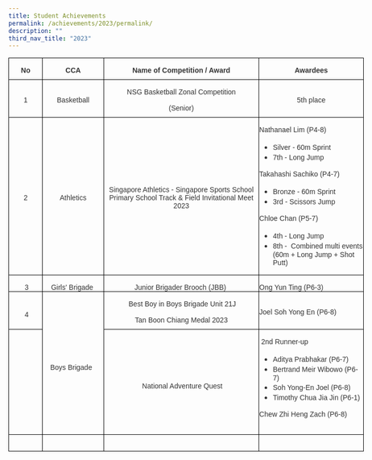 ```yaml
---
title: Student Achievements
permalink: /achievements/2023/permalink/
description: ""
third_nav_title: "2023"
---
```

<table style="width:529.5pt;border-collapse:collapse;border:none;mso-border-alt:solid windowtext .5pt;
 mso-yfti-tbllook:1184;mso-border-insideh:.5pt solid windowtext;mso-border-insidev:
 .5pt solid windowtext" width="706" cellpadding="0" cellspacing="0" border="1" class="MsoNormalTable"><tbody><tr style="mso-yfti-irow:0;mso-yfti-firstrow:yes;height:23.65pt"><td style="width:50.15pt;border:solid windowtext 1.0pt;mso-border-alt:
  solid windowtext .5pt;padding:0cm 0cm 0cm 0cm;height:23.65pt" width="67"><p style="margin-bottom:7.5pt;text-align:center;
  line-height:normal" align="center" class="MsoNormal"><b><span style="font-size:10.5pt;font-family:&quot;Helvetica&quot;,sans-serif;
  mso-fareast-font-family:&quot;Times New Roman&quot;;mso-bidi-font-family:&quot;Times New Roman&quot;;
  color:#333333;mso-bidi-language:AR-SA">No</span></b><span style="font-size:
  10.5pt;font-family:&quot;Helvetica&quot;,sans-serif;mso-fareast-font-family:&quot;Times New Roman&quot;;
  mso-bidi-font-family:&quot;Times New Roman&quot;;color:#333333;mso-bidi-language:AR-SA"></span></p></td><td style="width:90.6pt;border:solid windowtext 1.0pt;border-left:
  none;mso-border-left-alt:solid windowtext .5pt;mso-border-alt:solid windowtext .5pt;
  padding:0cm 0cm 0cm 0cm;height:23.65pt" width="121"><p style="margin-bottom:7.5pt;text-align:center;
  line-height:normal" align="center" class="MsoNormal"><b><span style="font-size:10.5pt;font-family:&quot;Helvetica&quot;,sans-serif;
  mso-fareast-font-family:&quot;Times New Roman&quot;;mso-bidi-font-family:&quot;Times New Roman&quot;;
  color:#333333;mso-bidi-language:AR-SA">CCA</span></b><span style="font-size:
  10.5pt;font-family:&quot;Helvetica&quot;,sans-serif;mso-fareast-font-family:&quot;Times New Roman&quot;;
  mso-bidi-font-family:&quot;Times New Roman&quot;;color:#333333;mso-bidi-language:AR-SA"></span></p></td><td style="width:232.15pt;border:solid windowtext 1.0pt;border-left:
  none;mso-border-left-alt:solid windowtext .5pt;mso-border-alt:solid windowtext .5pt;
  padding:0cm 0cm 0cm 0cm;height:23.65pt" width="310"><p style="margin-bottom:7.5pt;text-align:center;
  line-height:normal" align="center" class="MsoNormal"><b><span style="font-size:10.5pt;font-family:&quot;Helvetica&quot;,sans-serif;
  mso-fareast-font-family:&quot;Times New Roman&quot;;mso-bidi-font-family:&quot;Times New Roman&quot;;
  color:#333333;mso-bidi-language:AR-SA">Name of Competition / Award</span></b><span style="font-size:10.5pt;font-family:&quot;Helvetica&quot;,sans-serif;mso-fareast-font-family:
  &quot;Times New Roman&quot;;mso-bidi-font-family:&quot;Times New Roman&quot;;color:#333333;
  mso-bidi-language:AR-SA"></span></p></td><td style="width:155.85pt;border:solid windowtext 1.0pt;border-left:
  none;mso-border-left-alt:solid windowtext .5pt;mso-border-alt:solid windowtext .5pt;
  padding:0cm 0cm 0cm 0cm;height:23.65pt" width="208"><p style="margin-bottom:7.5pt;text-align:center;
  line-height:normal" align="center" class="MsoNormal"><b><span style="font-size:10.5pt;font-family:&quot;Helvetica&quot;,sans-serif;
  mso-fareast-font-family:&quot;Times New Roman&quot;;mso-bidi-font-family:&quot;Times New Roman&quot;;
  color:#333333;mso-bidi-language:AR-SA">Awardees</span></b><span style="font-size:10.5pt;font-family:&quot;Helvetica&quot;,sans-serif;mso-fareast-font-family:
  &quot;Times New Roman&quot;;mso-bidi-font-family:&quot;Times New Roman&quot;;color:#333333;
  mso-bidi-language:AR-SA"></span></p></td></tr><tr style="mso-yfti-irow:1;height:23.65pt"><td style="width:50.15pt;border:solid windowtext 1.0pt;border-top:
  none;mso-border-top-alt:solid windowtext .5pt;mso-border-alt:solid windowtext .5pt;
  padding:0cm 0cm 0cm 0cm;height:23.65pt" width="67"><p style="margin-bottom:7.5pt;text-align:center;
  line-height:normal" align="center" class="MsoNormal"><span style="font-size:10.5pt;font-family:&quot;Helvetica&quot;,sans-serif;
  mso-fareast-font-family:&quot;Times New Roman&quot;;mso-bidi-font-family:&quot;Times New Roman&quot;;
  color:#333333;mso-bidi-language:AR-SA">1</span></p></td><td style="width:90.6pt;border-top:none;border-left:none;
  border-bottom:solid windowtext 1.0pt;border-right:solid windowtext 1.0pt;
  mso-border-top-alt:solid windowtext .5pt;mso-border-left-alt:solid windowtext .5pt;
  mso-border-alt:solid windowtext .5pt;padding:0cm 0cm 0cm 0cm;height:23.65pt" width="121"><p style="margin-bottom:7.5pt;text-align:center;
  line-height:normal" align="center" class="MsoNormal"><span style="font-size:10.5pt;font-family:&quot;Helvetica&quot;,sans-serif;
  mso-fareast-font-family:&quot;Times New Roman&quot;;mso-bidi-font-family:&quot;Times New Roman&quot;;
  color:#333333;mso-bidi-language:AR-SA">Basketball</span></p></td><td style="width:232.15pt;border-top:none;border-left:none;
  border-bottom:solid windowtext 1.0pt;border-right:solid windowtext 1.0pt;
  mso-border-top-alt:solid windowtext .5pt;mso-border-left-alt:solid windowtext .5pt;
  mso-border-alt:solid windowtext .5pt;padding:0cm 0cm 0cm 0cm;height:23.65pt" width="310"><p style="margin-bottom:7.5pt;text-align:center;
  line-height:normal" align="center" class="MsoNormal"><span style="font-size:10.5pt;font-family:&quot;Helvetica&quot;,sans-serif;
  mso-fareast-font-family:&quot;Times New Roman&quot;;mso-bidi-font-family:&quot;Times New Roman&quot;;
  color:#333333;mso-bidi-language:AR-SA">NSG Basketball Zonal Competition</span></p><p style="margin-bottom:7.5pt;text-align:center;
  line-height:normal" align="center" class="MsoNormal"><span style="font-size:10.5pt;font-family:&quot;Helvetica&quot;,sans-serif;
  mso-fareast-font-family:&quot;Times New Roman&quot;;mso-bidi-font-family:&quot;Times New Roman&quot;;
  color:#333333;mso-bidi-language:AR-SA">(Senior)</span></p></td><td style="width:155.85pt;border-top:none;border-left:none;
  border-bottom:solid windowtext 1.0pt;border-right:solid windowtext 1.0pt;
  mso-border-top-alt:solid windowtext .5pt;mso-border-left-alt:solid windowtext .5pt;
  mso-border-alt:solid windowtext .5pt;padding:0cm 0cm 0cm 0cm;height:23.65pt" width="208"><p style="margin-bottom:7.5pt;text-align:center;
  line-height:normal" align="center" class="MsoNormal"><span style="font-size:10.5pt;font-family:&quot;Helvetica&quot;,sans-serif;
  mso-fareast-font-family:&quot;Times New Roman&quot;;mso-bidi-font-family:&quot;Times New Roman&quot;;
  color:#333333;mso-bidi-language:AR-SA">5th place</span></p></td></tr><tr style="mso-yfti-irow:2;height:23.65pt"><td style="width:50.15pt;border:solid windowtext 1.0pt;border-top:
  none;mso-border-top-alt:solid windowtext .5pt;mso-border-alt:solid windowtext .5pt;
  padding:0cm 0cm 0cm 0cm;height:23.65pt" width="67"><p style="margin-bottom:7.5pt;text-align:center;
  line-height:normal" align="center" class="MsoNormal"><span style="font-size:10.5pt;font-family:&quot;Helvetica&quot;,sans-serif;
  mso-fareast-font-family:&quot;Times New Roman&quot;;mso-bidi-font-family:&quot;Times New Roman&quot;;
  color:#333333;mso-bidi-language:AR-SA">2</span></p></td><td style="width:90.6pt;border-top:none;border-left:none;
  border-bottom:solid windowtext 1.0pt;border-right:solid windowtext 1.0pt;
  mso-border-top-alt:solid windowtext .5pt;mso-border-left-alt:solid windowtext .5pt;
  mso-border-alt:solid windowtext .5pt;padding:0cm 0cm 0cm 0cm;height:23.65pt" width="121"><p style="margin-bottom:7.5pt;text-align:center;
  line-height:normal" align="center" class="MsoNormal"><span style="font-size:10.5pt;font-family:&quot;Helvetica&quot;,sans-serif;
  mso-fareast-font-family:&quot;Times New Roman&quot;;mso-bidi-font-family:&quot;Times New Roman&quot;;
  color:#333333;mso-bidi-language:AR-SA">Athletics</span></p></td><td style="width:232.15pt;border-top:none;border-left:none;
  border-bottom:solid windowtext 1.0pt;border-right:solid windowtext 1.0pt;
  mso-border-top-alt:solid windowtext .5pt;mso-border-left-alt:solid windowtext .5pt;
  mso-border-alt:solid windowtext .5pt;padding:0cm 0cm 0cm 0cm;height:23.65pt" width="310"><p style="margin-bottom:7.5pt;text-align:center;
  line-height:normal" align="center" class="MsoNormal"><span style="font-size:10.5pt;font-family:&quot;Helvetica&quot;,sans-serif;
  mso-fareast-font-family:&quot;Times New Roman&quot;;mso-bidi-font-family:&quot;Times New Roman&quot;;
  color:#333333;mso-bidi-language:AR-SA">Singapore Athletics - Singapore Sports School Primary School Track &amp; Field Invitational Meet 2023</span></p></td><td style="width:155.85pt;border-top:none;border-left:none;
  border-bottom:solid windowtext 1.0pt;border-right:solid windowtext 1.0pt;
  mso-border-top-alt:solid windowtext .5pt;mso-border-left-alt:solid windowtext .5pt;
  mso-border-alt:solid windowtext .5pt;padding:0cm 0cm 0cm 0cm;height:23.65pt" width="208"><p style="margin-bottom:7.5pt;line-height:normal" class="MsoNormal"><span style="font-size:10.5pt;font-family:&quot;Helvetica&quot;,sans-serif;mso-fareast-font-family:
  &quot;Times New Roman&quot;;mso-bidi-font-family:&quot;Times New Roman&quot;;color:#333333;
  mso-bidi-language:AR-SA">Nathanael Lim (P4-8)</span></p><ul type="disc"><li style="color:#333333;mso-margin-top-alt:auto;mso-margin-bottom-alt:
       auto;line-height:normal;mso-list:l1 level1 lfo1;tab-stops:list 36.0pt" class="MsoNormal"><span style="font-size:10.5pt;font-family:&quot;Helvetica&quot;,sans-serif;mso-fareast-font-family:
       &quot;Times New Roman&quot;;mso-bidi-font-family:&quot;Times New Roman&quot;;mso-bidi-language:
       AR-SA">Silver - 60m Sprint&nbsp;</span></li><li style="color:#333333;mso-margin-top-alt:auto;mso-margin-bottom-alt:
       auto;line-height:normal;mso-list:l1 level1 lfo1;tab-stops:list 36.0pt" class="MsoNormal"><span style="font-size:10.5pt;font-family:&quot;Helvetica&quot;,sans-serif;mso-fareast-font-family:
       &quot;Times New Roman&quot;;mso-bidi-font-family:&quot;Times New Roman&quot;;mso-bidi-language:
       AR-SA">7th - Long Jump</span></li></ul><p style="margin-bottom:7.5pt;line-height:normal" class="MsoNormal"><span style="font-size:10.5pt;font-family:&quot;Helvetica&quot;,sans-serif;mso-fareast-font-family:
  &quot;Times New Roman&quot;;mso-bidi-font-family:&quot;Times New Roman&quot;;color:#333333;
  mso-bidi-language:AR-SA">Takahashi Sachiko (P4-7)</span></p><ul type="disc"><li style="color:#333333;mso-margin-top-alt:auto;mso-margin-bottom-alt:
       auto;line-height:normal;mso-list:l0 level1 lfo2;tab-stops:list 36.0pt" class="MsoNormal"><span style="font-size:10.5pt;font-family:&quot;Helvetica&quot;,sans-serif;mso-fareast-font-family:
       &quot;Times New Roman&quot;;mso-bidi-font-family:&quot;Times New Roman&quot;;mso-bidi-language:
       AR-SA">Bronze - 60m Sprint</span></li><li style="color:#333333;mso-margin-top-alt:auto;mso-margin-bottom-alt:
       auto;line-height:normal;mso-list:l0 level1 lfo2;tab-stops:list 36.0pt" class="MsoNormal"><span style="font-size:10.5pt;font-family:&quot;Helvetica&quot;,sans-serif;mso-fareast-font-family:
       &quot;Times New Roman&quot;;mso-bidi-font-family:&quot;Times New Roman&quot;;mso-bidi-language:
       AR-SA">3rd - Scissors Jump</span></li></ul><p style="margin-bottom:7.5pt;line-height:normal" class="MsoNormal"><span style="font-size:10.5pt;font-family:&quot;Helvetica&quot;,sans-serif;mso-fareast-font-family:
  &quot;Times New Roman&quot;;mso-bidi-font-family:&quot;Times New Roman&quot;;color:#333333;
  mso-bidi-language:AR-SA">Chloe Chan (P5-7)</span></p><ul type="disc"><li style="color:#333333;mso-margin-top-alt:auto;mso-margin-bottom-alt:
       auto;line-height:normal;mso-list:l2 level1 lfo3;tab-stops:list 36.0pt" class="MsoNormal"><span style="font-size:10.5pt;font-family:&quot;Helvetica&quot;,sans-serif;mso-fareast-font-family:
       &quot;Times New Roman&quot;;mso-bidi-font-family:&quot;Times New Roman&quot;;mso-bidi-language:
       AR-SA">4th - Long Jump</span></li><li style="color:#333333;mso-margin-top-alt:auto;mso-margin-bottom-alt:
       auto;line-height:normal;mso-list:l2 level1 lfo3;tab-stops:list 36.0pt" class="MsoNormal"><span style="font-size:10.5pt;font-family:&quot;Helvetica&quot;,sans-serif;mso-fareast-font-family:
       &quot;Times New Roman&quot;;mso-bidi-font-family:&quot;Times New Roman&quot;;mso-bidi-language:
       AR-SA">8th -&nbsp;&nbsp;Combined multi events (60m + Long Jump + Shot Putt)</span></li></ul></td></tr><tr style="mso-yfti-irow:3;height:23.65pt"><td style="width:50.15pt;border:solid windowtext 1.0pt;border-top:
  none;mso-border-top-alt:solid windowtext .5pt;mso-border-alt:solid windowtext .5pt;
  padding:0cm 0cm 0cm 0cm;height:23.65pt" width="67"><p style="margin-bottom:0cm;text-align:center;
  line-height:normal" align="center" class="MsoNormal"><span style="font-size:10.5pt;font-family:&quot;Helvetica&quot;,sans-serif;
  mso-fareast-font-family:&quot;Times New Roman&quot;;mso-bidi-font-family:&quot;Times New Roman&quot;;
  color:#333333;mso-bidi-language:AR-SA">&nbsp;3</span></p></td><td style="width:90.6pt;border-top:none;border-left:none;
  border-bottom:solid windowtext 1.0pt;border-right:solid windowtext 1.0pt;
  mso-border-top-alt:solid windowtext .5pt;mso-border-left-alt:solid windowtext .5pt;
  mso-border-alt:solid windowtext .5pt;padding:0cm 0cm 0cm 0cm;height:23.65pt" width="121"><p style="margin-bottom:0cm;text-align:center;
  line-height:normal" align="center" class="MsoNormal"><span style="font-size:10.5pt;font-family:&quot;Helvetica&quot;,sans-serif;
  mso-fareast-font-family:&quot;Times New Roman&quot;;mso-bidi-font-family:&quot;Times New Roman&quot;;
  color:#333333;mso-bidi-language:AR-SA">Girls' Brigade&nbsp;</span></p></td><td style="width:232.15pt;border-top:none;border-left:none;
  border-bottom:solid windowtext 1.0pt;border-right:solid windowtext 1.0pt;
  mso-border-top-alt:solid windowtext .5pt;mso-border-left-alt:solid windowtext .5pt;
  mso-border-alt:solid windowtext .5pt;padding:0cm 0cm 0cm 0cm;height:23.65pt" width="310"><p style="margin-bottom:0cm;text-align:center;
  line-height:normal" align="center" class="MsoNormal"><span style="font-size:10.5pt;font-family:&quot;Helvetica&quot;,sans-serif;
  mso-fareast-font-family:&quot;Times New Roman&quot;;mso-bidi-font-family:&quot;Times New Roman&quot;;
  color:#333333;mso-bidi-language:AR-SA">Junior&nbsp;Brigader&nbsp;Brooch (JBB)&nbsp;</span></p></td><td style="width:155.85pt;border-top:none;border-left:none;
  border-bottom:solid windowtext 1.0pt;border-right:solid windowtext 1.0pt;
  mso-border-top-alt:solid windowtext .5pt;mso-border-left-alt:solid windowtext .5pt;
  mso-border-alt:solid windowtext .5pt;padding:0cm 0cm 0cm 0cm;height:23.65pt" width="208"><p style="margin-bottom:0cm;line-height:normal" class="MsoNormal"><span style="font-size:10.5pt;font-family:&quot;Helvetica&quot;,sans-serif;mso-fareast-font-family:
  &quot;Times New Roman&quot;;mso-bidi-font-family:&quot;Times New Roman&quot;;color:#333333;
  mso-bidi-language:AR-SA">Ong Yun Ting (P6-3)&nbsp;&nbsp;</span></p></td></tr><tr style="mso-yfti-irow:4;height:23.65pt"><td style="width:50.15pt;border:solid windowtext 1.0pt;border-top:
  none;mso-border-top-alt:solid windowtext .5pt;mso-border-alt:solid windowtext .5pt;
  padding:0cm 0cm 0cm 0cm;height:23.65pt" width="67"><p style="margin-bottom:0cm;text-align:center;
  line-height:normal" align="center" class="MsoNormal"><span style="font-size:10.5pt;font-family:&quot;Helvetica&quot;,sans-serif;
  mso-fareast-font-family:&quot;Times New Roman&quot;;mso-bidi-font-family:&quot;Times New Roman&quot;;
  color:#333333;mso-bidi-language:AR-SA">&nbsp;4</span></p></td><td style="width:90.6pt;border-top:none;border-left:none;
  border-bottom:solid windowtext 1.0pt;border-right:solid windowtext 1.0pt;
  mso-border-top-alt:solid windowtext .5pt;mso-border-left-alt:solid windowtext .5pt;
  mso-border-alt:solid windowtext .5pt;padding:0cm 0cm 0cm 0cm;height:23.65pt" rowspan="2" width="121"><p style="margin-bottom:0cm;text-align:center;
  line-height:normal" align="center" class="MsoNormal"><span style="font-size:10.5pt;font-family:&quot;Helvetica&quot;,sans-serif;
  mso-fareast-font-family:&quot;Times New Roman&quot;;mso-bidi-font-family:&quot;Times New Roman&quot;;
  color:#333333;mso-bidi-language:AR-SA">Boys Brigade&nbsp;&nbsp;</span></p></td><td style="width:232.15pt;border-top:none;border-left:none;
  border-bottom:solid windowtext 1.0pt;border-right:solid windowtext 1.0pt;
  mso-border-top-alt:solid windowtext .5pt;mso-border-left-alt:solid windowtext .5pt;
  mso-border-alt:solid windowtext .5pt;padding:0cm 0cm 0cm 0cm;height:23.65pt" width="310"><p style="margin-bottom:7.5pt;text-align:center;
  line-height:normal" align="center" class="MsoNormal"><span style="font-size:10.5pt;font-family:&quot;Helvetica&quot;,sans-serif;
  mso-fareast-font-family:&quot;Times New Roman&quot;;mso-bidi-font-family:&quot;Times New Roman&quot;;
  color:#333333;mso-bidi-language:AR-SA">&nbsp;Best Boy in Boys Brigade Unit 21J</span></p><p style="margin-bottom:7.5pt;text-align:center;
  line-height:normal" align="center" class="MsoNormal"><span style="font-size:10.5pt;font-family:&quot;Helvetica&quot;,sans-serif;
  mso-fareast-font-family:&quot;Times New Roman&quot;;mso-bidi-font-family:&quot;Times New Roman&quot;;
  color:#333333;mso-bidi-language:AR-SA">Tan Boon Chiang Medal 2023</span></p></td><td style="width:155.85pt;border-top:none;border-left:none;
  border-bottom:solid windowtext 1.0pt;border-right:solid windowtext 1.0pt;
  mso-border-top-alt:solid windowtext .5pt;mso-border-left-alt:solid windowtext .5pt;
  mso-border-alt:solid windowtext .5pt;padding:0cm 0cm 0cm 0cm;height:23.65pt" width="208"><p style="margin-bottom:7.5pt;line-height:normal" class="MsoNormal"><span style="font-size:10.5pt;font-family:&quot;Helvetica&quot;,sans-serif;mso-fareast-font-family:
  &quot;Times New Roman&quot;;mso-bidi-font-family:&quot;Times New Roman&quot;;color:#333333;
  mso-bidi-language:AR-SA">Joel Soh Yong En (P6-8)</span></p></td></tr><tr style="mso-yfti-irow:5;height:23.65pt"><td style="width:50.15pt;border:solid windowtext 1.0pt;border-top:
  none;mso-border-top-alt:solid windowtext .5pt;mso-border-alt:solid windowtext .5pt;
  padding:0cm 0cm 0cm 0cm;height:23.65pt" width="67"><p style="margin-bottom:0cm;line-height:normal" class="MsoNormal"><span style="font-size:10.5pt;font-family:&quot;Helvetica&quot;,sans-serif;mso-fareast-font-family:
  &quot;Times New Roman&quot;;mso-bidi-font-family:&quot;Times New Roman&quot;;color:#333333;
  mso-bidi-language:AR-SA">&nbsp;</span></p></td><td style="width:232.15pt;border-top:none;border-left:none;
  border-bottom:solid windowtext 1.0pt;border-right:solid windowtext 1.0pt;
  mso-border-top-alt:solid windowtext .5pt;mso-border-left-alt:solid windowtext .5pt;
  mso-border-alt:solid windowtext .5pt;padding:0cm 0cm 0cm 0cm;height:23.65pt" width="310"><p style="margin-bottom:0cm;text-align:center;
  line-height:normal" align="center" class="MsoNormal"><span style="font-size:10.5pt;font-family:&quot;Helvetica&quot;,sans-serif;
  mso-fareast-font-family:&quot;Times New Roman&quot;;mso-bidi-font-family:&quot;Times New Roman&quot;;
  color:#333333;mso-bidi-language:AR-SA">&nbsp;National Adventure Quest</span></p></td><td style="width:155.85pt;border-top:none;border-left:none;
  border-bottom:solid windowtext 1.0pt;border-right:solid windowtext 1.0pt;
  mso-border-top-alt:solid windowtext .5pt;mso-border-left-alt:solid windowtext .5pt;
  mso-border-alt:solid windowtext .5pt;padding:0cm 0cm 0cm 0cm;height:23.65pt" width="208"><p style="margin-bottom:7.5pt;line-height:normal" class="MsoNormal"><span style="font-size:10.5pt;font-family:&quot;Helvetica&quot;,sans-serif;mso-fareast-font-family:
  &quot;Times New Roman&quot;;mso-bidi-font-family:&quot;Times New Roman&quot;;color:#333333;
  mso-bidi-language:AR-SA">&nbsp;2nd Runner-up</span></p><ul type="disc"><li style="color:#333333;mso-margin-top-alt:auto;mso-margin-bottom-alt:
       auto;line-height:normal;mso-list:l3 level1 lfo4;tab-stops:list 36.0pt" class="MsoNormal"><span style="font-size:10.5pt;font-family:&quot;Helvetica&quot;,sans-serif;mso-fareast-font-family:
       &quot;Times New Roman&quot;;mso-bidi-font-family:&quot;Times New Roman&quot;;mso-bidi-language:
       AR-SA">Aditya Prabhakar (P6-7)</span></li><li style="color:#333333;mso-margin-top-alt:auto;mso-margin-bottom-alt:
       auto;line-height:normal;mso-list:l3 level1 lfo4;tab-stops:list 36.0pt" class="MsoNormal"><span style="font-size:10.5pt;font-family:&quot;Helvetica&quot;,sans-serif;mso-fareast-font-family:
       &quot;Times New Roman&quot;;mso-bidi-font-family:&quot;Times New Roman&quot;;mso-bidi-language:
       AR-SA">Bertrand Meir Wibowo (P6-7)</span></li><li style="color:#333333;mso-margin-top-alt:auto;mso-margin-bottom-alt:
       auto;line-height:normal;mso-list:l3 level1 lfo4;tab-stops:list 36.0pt" class="MsoNormal"><span style="font-size:10.5pt;font-family:&quot;Helvetica&quot;,sans-serif;mso-fareast-font-family:
       &quot;Times New Roman&quot;;mso-bidi-font-family:&quot;Times New Roman&quot;;mso-bidi-language:
       AR-SA">Soh Yong-En Joel (P6-8)</span></li><li style="color:#333333;mso-margin-top-alt:auto;mso-margin-bottom-alt:
       auto;line-height:normal;mso-list:l3 level1 lfo4;tab-stops:list 36.0pt" class="MsoNormal"><span style="font-size:10.5pt;font-family:&quot;Helvetica&quot;,sans-serif;mso-fareast-font-family:
       &quot;Times New Roman&quot;;mso-bidi-font-family:&quot;Times New Roman&quot;;mso-bidi-language:
       AR-SA">Timothy Chua Jia Jin (P6-1)</span></li></ul><p style="margin-bottom:7.5pt;line-height:normal" class="MsoNormal"><span style="font-size:10.5pt;font-family:&quot;Helvetica&quot;,sans-serif;mso-fareast-font-family:
  &quot;Times New Roman&quot;;mso-bidi-font-family:&quot;Times New Roman&quot;;color:#333333;
  mso-bidi-language:AR-SA">Chew Zhi Heng Zach (P6-8)</span></p><p style="margin-bottom:0cm;line-height:normal" class="MsoNormal"><span style="font-size:10.5pt;font-family:&quot;Helvetica&quot;,sans-serif;mso-fareast-font-family:
  &quot;Times New Roman&quot;;mso-bidi-font-family:&quot;Times New Roman&quot;;color:#333333;
  mso-bidi-language:AR-SA">&nbsp;</span></p></td></tr><tr style="mso-yfti-irow:6;mso-yfti-lastrow:yes;height:23.65pt"><td style="width:50.15pt;border:solid windowtext 1.0pt;border-top:
  none;mso-border-top-alt:solid windowtext .5pt;mso-border-alt:solid windowtext .5pt;
  padding:0cm 0cm 0cm 0cm;height:23.65pt" width="67"><p style="margin-bottom:0cm;text-align:center;
  line-height:normal" align="center" class="MsoNormal"><span style="font-size:10.5pt;font-family:&quot;Helvetica&quot;,sans-serif;
  mso-fareast-font-family:&quot;Times New Roman&quot;;mso-bidi-font-family:&quot;Times New Roman&quot;;
  color:#333333;mso-bidi-language:AR-SA">&nbsp;</span></p></td><td style="width:90.6pt;border-top:none;border-left:none;
  border-bottom:solid windowtext 1.0pt;border-right:solid windowtext 1.0pt;
  mso-border-top-alt:solid windowtext .5pt;mso-border-left-alt:solid windowtext .5pt;
  mso-border-alt:solid windowtext .5pt;padding:0cm 0cm 0cm 0cm;height:23.65pt" width="121"><p style="margin-bottom:0cm;text-align:center;
  line-height:normal" align="center" class="MsoNormal"><span style="font-size:10.5pt;font-family:&quot;Helvetica&quot;,sans-serif;
  mso-fareast-font-family:&quot;Times New Roman&quot;;mso-bidi-font-family:&quot;Times New Roman&quot;;
  color:#333333;mso-bidi-language:AR-SA">&nbsp;</span></p></td><td style="width:232.15pt;border-top:none;border-left:none;
  border-bottom:solid windowtext 1.0pt;border-right:solid windowtext 1.0pt;
  mso-border-top-alt:solid windowtext .5pt;mso-border-left-alt:solid windowtext .5pt;
  mso-border-alt:solid windowtext .5pt;padding:0cm 0cm 0cm 0cm;height:23.65pt" width="310"><p style="margin-bottom:0cm;text-align:center;
  line-height:normal" align="center" class="MsoNormal"><span style="font-size:10.5pt;font-family:&quot;Helvetica&quot;,sans-serif;
  mso-fareast-font-family:&quot;Times New Roman&quot;;mso-bidi-font-family:&quot;Times New Roman&quot;;
  color:#333333;mso-bidi-language:AR-SA">&nbsp;</span></p></td><td style="width:155.85pt;border-top:none;border-left:none;
  border-bottom:solid windowtext 1.0pt;border-right:solid windowtext 1.0pt;
  mso-border-top-alt:solid windowtext .5pt;mso-border-left-alt:solid windowtext .5pt;
  mso-border-alt:solid windowtext .5pt;padding:0cm 0cm 0cm 0cm;height:23.65pt" width="208"><p style="margin-bottom:0cm;text-align:center;
  line-height:normal" align="center" class="MsoNormal"><span style="font-size:10.5pt;font-family:&quot;Helvetica&quot;,sans-serif;
  mso-fareast-font-family:&quot;Times New Roman&quot;;mso-bidi-font-family:&quot;Times New Roman&quot;;
  color:#333333;mso-bidi-language:AR-SA">&nbsp;</span></p></td></tr></tbody></table>
